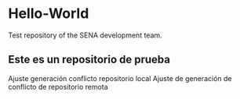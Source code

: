 # Hello-World
Test repository of the SENA development team.

## Este es un repositorio de prueba

Ajuste generación conflicto repositorio local
Ajuste de generación de conflicto de repositorio remota

